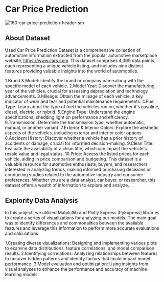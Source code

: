 # Car Price Prediction

![160-car-price-prediction-header-sm](https://github.com/user-attachments/assets/7801638c-f3f9-44db-9f79-6394d747d9ff)

## About Dataset
Used Car Price Prediction Dataset is a comprehensive collection of automotive information extracted from the popular automotive marketplace website, https://www.cars.com. This dataset comprises 4,009 data points, each representing a unique vehicle listing, and includes nine distinct features providing valuable insights into the world of automobiles.

1.Brand & Model: Identify the brand or company name along with the specific model of each vehicle.
2.Model Year: Discover the manufacturing year of the vehicles, crucial for assessing depreciation and technology advancements.
3.Mileage: Obtain the mileage of each vehicle, a key indicator of wear and tear and potential maintenance requirements.
4.Fuel Type: Learn about the type of fuel the vehicles run on, whether it's gasoline, diesel, electric, or hybrid.
5.Engine Type: Understand the engine specifications, shedding light on performance and efficiency.
6.Transmission: Determine the transmission type, whether automatic, manual, or another variant.
7.Exterior & Interior Colors: Explore the aesthetic aspects of the vehicles, including exterior and interior color options.
8.Accident History: Discover whether a vehicle has a prior history of accidents or damage, crucial for informed decision-making.
9.Clean Title: Evaluate the availability of a clean title, which can impact the vehicle's resale value and legal status.
10.Price: Access the listed prices for each vehicle, aiding in price comparison and budgeting.
This dataset is a valuable resource for automotive enthusiasts, buyers, and researchers interested in analyzing trends, making informed purchasing decisions or conducting studies related to the automotive industry and consumer preferences. Whether you are a data analyst, car buyer, or researcher, this dataset offers a wealth of information to explore and analyze.


## Explority Data Analysis 
In this project, we utilized Matplotlib and Plotly Express (PyExpress) libraries to create a series of visualizations for analyzing our models. The main goal was to identify differences and commonalities between the available features and leverage this information to perform more accurate evaluations and calculations.

1.Creating diverse visualizations: Designing and implementing various plots to examine data distributions, feature correlations, and model comparison results.
2.Identifying correlations: Analyzing relationships between features to uncover hidden patterns and identify factors that could impact model performance.
3.Model evaluation and optimization: Using insights from visual analyses to enhance the performance and accuracy of machine learning models.

